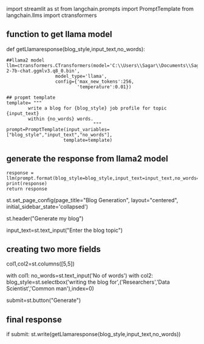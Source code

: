 import streamlit as st
from langchain.prompts import PromptTemplate
from langchain.llms import ctransformers

## function to get llama model
def getLlamaresponse(blog_style,input_text,no_words):
  
    ##llama2 model
    llm=ctransformers.CTransformers(model='C:\\Users\\Sagar\\Documents\\Sagar\\Guvi\\PROJECT\\Models\\llama-2-7b-chat.ggmlv3.q8_0.bin',
                      model_type='llama',
                      config={'max_new_tokens':256,
                              'temperature':0.01})

    ## propmt template
    template= """
            write a blog for {blog_style} job profile for topic {input_text} 
            within {no_words} words.
                                    """
    prompt=PromptTemplate(input_variables=["blog_style","input_text","no_words"],
                         template=template)
    
## generate the response from llama2 model
    response = llm(prompt.format(blog_style=blog_style,input_text=input_text,no_words=no_words))
    print(response)
    return response


st.set_page_config(page_title="Blog Generation",
                   layout="centered",
                   initial_sidebar_state='collapsed')


st.header("Generate my blog")

input_text=st.text_input("Enter the blog topic")

## creating two more fields

col1,col2=st.columns([5,5])

with col1:
    no_words=st.text_input('No of words')
with col2:
    blog_style=st.selectbox('writing the blog for',('Researchers','Data Scientist','Common man'),index=0)

submit=st.button("Generate")
## final response
if submit:
    st.write(getLlamaresponse(blog_style,input_text,no_words))

